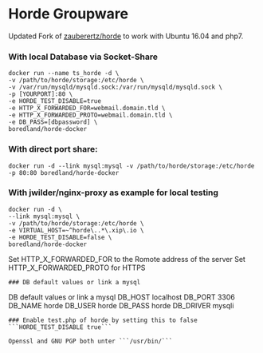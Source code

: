 Horde Groupware
==============
Updated Fork of [zauberertz/horde](https://git.ziegler.bz/docker/horde) to work with Ubuntu 16.04 and php7.

### With local Database via Socket-Share
```
docker run --name ts_horde -d \
-v /path/to/horde/storage:/etc/horde \
-v /var/run/mysqld/mysqld.sock:/var/run/mysqld/mysqld.sock \
-p [YOURPORT]:80 \
-e HORDE_TEST_DISABLE=true 
-e HTTP_X_FORWARDED_FOR=webmail.domain.tld \
-e HTTP_X_FORWARDED_PROTO=webmail.domain.tld \
-e DB_PASS=[dbpassword] \
boredland/horde-docker
```
### With direct port share:
```docker run -d --link mysql:mysql -v /path/to/horde/storage:/etc/horde -p 80:80 boredland/horde-docker```

### With jwilder/nginx-proxy as example for local testing
```
docker run -d \
--link mysql:mysql \
-v /path/to/horde/storage:/etc/horde \
-e VIRTUAL_HOST=~^horde\..*\.xip\.io \
-e HORDE_TEST_DISABLE=false \
boredland/horde-docker
```
Set HTTP_X_FORWARDED_FOR to the Romote address of the server
Set HTTP_X_FORWARDED_PROTO for HTTPS
```
### DB default values or link a mysql
```
DB default values or link a mysql
DB_HOST localhost
DB_PORT 3306
DB_NAME horde
DB_USER horde
DB_PASS horde
DB_DRIVER mysqli
```
### Enable test.php of horde by setting this to false
```HORDE_TEST_DISABLE true```

Openssl and GNU PGP both unter ```/usr/bin/``` 